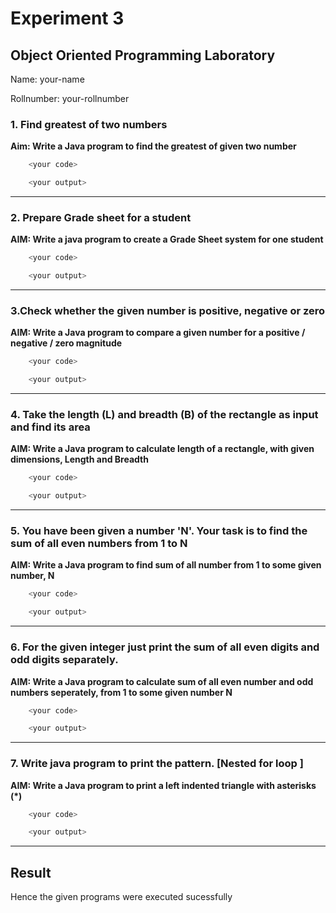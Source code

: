 # Experiment 3
## Object Oriented Programming Laboratory
Name: your-name

Rollnumber: your-rollnumber

### 1. Find greatest of two numbers
**Aim: Write a Java program to find the greatest of given two number**

```java
    <your code>
```
```java
    <your output>
```
---
### 2. Prepare Grade sheet for a student

**AIM: Write a java program to create a Grade Sheet system for one student**

```java
    <your code>
```
```java
    <your output>
```
---
### 3.Check whether the given number is positive, negative or zero
**AIM: Write a Java program to compare a given number for a positive / negative / zero magnitude**

```java
    <your code>
```
```java
    <your output>
```
---
### 4. Take the length (L) and breadth (B) of the rectangle as input and find its area
**AIM: Write a Java program to calculate length of a rectangle, with given dimensions, Length and Breadth**

```java
    <your code>
```
```java
    <your output>
```
---
### 5. You have been given a number 'N'. Your task is to find the sum of all even numbers from 1 to N
**AIM: Write a Java program to find sum of all number from 1 to some given number, N**

```java
    <your code>
```
```java
    <your output>
```
---
### 6. For the given integer just print the sum of all even digits and odd digits separately.
**AIM: Write a Java program to calculate sum of all even number and odd numbers seperately, from 1 to some given number N**

```java
    <your code>
```
```java
    <your output>
```
---
### 7. Write java program to print the pattern. [Nested for loop ]
**AIM: Write a Java program to print a left indented triangle with asterisks (*)**

```java
    <your code>
```
```java
    <your output>
```
---
## Result
Hence the given programs were executed sucessfully